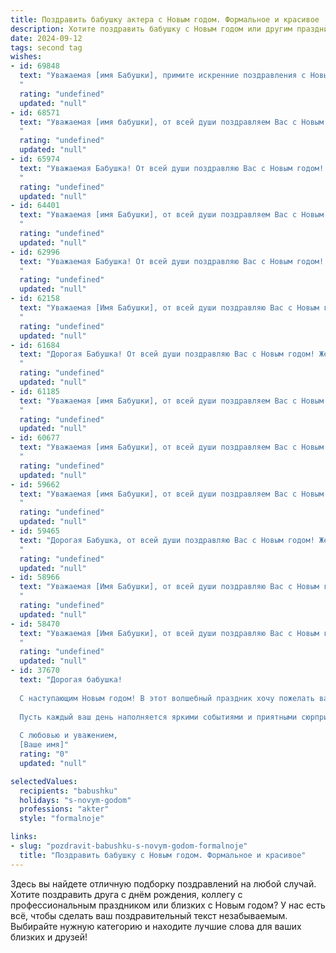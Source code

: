 ```yaml
---
title: Поздравить бабушку актера с Новым годом. Формальное и красивое
description: Хотите поздравить бабушку с Новым годом или другим праздником? Наш ИИ создаст незабываемое поздравление, а вы обязательно выделитесь среди других.  
date: 2024-09-12
tags: second tag
wishes:
- id: 69848
  text: "Уважаемая [имя Бабушки], примите искренние поздравления с Новым годом! Желаем Вам крепкого здоровья, благополучия и новых творческих успехов в Вашей профессии. Пусть Новый год принесет Вам радость, тепло домашнего очага и много приятных моментов.
  "
  rating: "undefined"
  updated: "null"
- id: 68571
  text: "Уважаемая [имя бабушки], от всей души поздравляем Вас с Новым годом! Желаем Вам крепкого здоровья, неиссякаемой энергии, творческих успехов и радости от новых ролей. Пусть наступающий год принесет Вам покой, уют и множество ярких моментов на сцене и в жизни!
  "
  rating: "undefined"
  updated: "null"
- id: 65974
  text: "Уважаемая Бабушка! От всей души поздравляю Вас с Новым годом! Желаю Вам крепкого здоровья, ярких впечатлений, радости и душевного тепла в новом году. Пусть Ваш талант актера и дальше радует и вдохновляет всех вокруг! С Новым годом!
  "
  rating: "undefined"
  updated: "null"
- id: 64401
  text: "Уважаемая [имя Бабушки], от всей души поздравляем Вас с Новым годом! Желаем Вам крепкого здоровья, творческого вдохновения и ярких ролей на сцене! Пусть Новый год принесет Вам множество радостных моментов, а Ваши талант и артистизм продолжат радовать зрителей.
  "
  rating: "undefined"
  updated: "null"
- id: 62996
  text: "Уважаемая Бабушка! От всей души поздравляю Вас с Новым годом! Желаю Вам крепкого здоровья, семейного тепла, ярких впечатлений и творческих успехов в Новом году! Пусть каждый день приносит Вам радость, а каждый спектакль – громкие аплодисменты!
  "
  rating: "undefined"
  updated: "null"
- id: 62158
  text: "Уважаемая [Имя Бабушки], от всей души поздравляю Вас с Новым годом! Желаю Вам крепкого здоровья, ярких впечатлений, благополучия и исполнения всех желаний. Пусть наступающий год принесет Вам множество радостных моментов, творческих успехов и по-настоящему волшебных мгновений. С Новым годом!
  "
  rating: "undefined"
  updated: "null"
- id: 61684
  text: "Дорогая Бабушка! От всей души поздравляю Вас с Новым годом! Желаю Вам крепкого здоровья, бодрости духа и ярких впечатлений в новом году. Пусть наступающий год принесет Вам только радость, тепло и уют.
  "
  rating: "undefined"
  updated: "null"
- id: 61185
  text: "Уважаемая [имя Бабушки], от всей души поздравляем Вас с Новым годом! Желаем Вам крепкого здоровья, творческих успехов на сцене и душевного тепла в семейном кругу. Пусть этот год принесет Вам много радостных моментов, ярких ролей и неизменной любви зрителей.
  "
  rating: "undefined"
  updated: "null"
- id: 60677
  text: "Уважаемая [имя Бабушки], от всей души поздравляем Вас с Новым годом! Желаем, чтобы этот год был полон радости, здоровья и новых творческих успехов на сцене! Пусть каждый ваш выход будет ярким и запоминающимся, а зрители осыпают Вас овациями!
  "
  rating: "undefined"
  updated: "null"
- id: 59662
  text: "Уважаемая [имя Бабушки], от всей души поздравляем Вас с Новым годом! Желаем Вам крепкого здоровья, светлых и радостных дней, тепла семейного очага и, конечно же, ярких ролей на сцене! Пусть Новый год принесет Вам множество творческих успехов и незабываемых моментов.
  "
  rating: "undefined"
  updated: "null"
- id: 59465
  text: "Дорогая Бабушка, от всей души поздравляю Вас с Новым годом! Желаю Вам крепкого здоровья, бодрости духа, ярких и запоминающихся событий, а также бесконечной любви и заботы от близких. Пусть новый год принесет Вам только радость и благополучие!
  "
  rating: "undefined"
  updated: "null"
- id: 58966
  text: "Уважаемая [Имя Бабушки], от всей души поздравляю Вас с Новым годом! Пусть этот год принесет Вам крепкое здоровье, семейное счастье, творческие успехи и  множество ярких ролей на сцене. Желаю Вам вдохновения, новых интересных проектов и признания зрителей. С Новым годом!
  "
  rating: "undefined"
  updated: "null"
- id: 58470
  text: "Уважаемая [Имя Бабушки], от всей души поздравляю Вас с Новым годом! Желаю Вам крепкого здоровья,  радости, тепла и семейного благополучия в наступающем году. Пусть новый год принесет Вам вдохновение для новых творческих свершений, а зрительская любовь и признание будут неизменными спутниками. С Новым годом!
  "
  rating: "undefined"
  updated: "null"
- id: 37670
  text: "Дорогая бабушка!
  
  С наступающим Новым годом! В этот волшебный праздник хочу пожелать вам крепкого здоровья, безмятежного счастья и тепла в окружении родных и близких. Вы как истинная актриса жизни всегда приносите свет и радость в наш дом, вашей мудрости и жизненного опыта хватает на всех!
  
  Пусть каждый ваш день наполняется яркими событиями и приятными сюрпризами, а на душе всегда царит мир и гармония. Желаю вам исполнения всех заветных желаний и невероятных свершений в новом, наступающем году.
  
  С любовью и уважением,
  [Ваше имя]"
  rating: "0"
  updated: "null"

selectedValues:
  recipients: "babushku"
  holidays: "s-novym-godom"
  professions: "akter"
  style: "formalnoje"

links:
- slug: "pozdravit-babushku-s-novym-godom-formalnoje"
  title: "Поздравить бабушку с Новым годом. Формальное и красивое"
---
```


Здесь вы найдете отличную подборку поздравлений на любой случай. 
Хотите поздравить друга с днём рождения, коллегу с профессиональным праздником или близких с Новым годом? У нас есть всё, чтобы сделать ваш поздравительный текст незабываемым. Выбирайте нужную категорию и находите лучшие слова для ваших близких и друзей!
